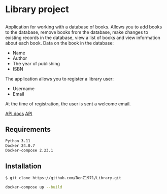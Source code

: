 

# Library project
## 



Application for working with a database of books. Allows you to add books to the database, remove books from the database, make changes to existing records in the database, view a list of books and view information about each book.
Data on the book in the database:
- Name
- Author
- The year of publishing
- ISBN

The application allows you to register a library user:
- Username
- Email
  
At the time of registration, the user is sent a welcome email.

<a href='https://row.githack.com/DenZ1971/library-project/edit/main/index.html'>API docs</a>
[API](https://raw.githack.com/DenZ1971/library-project/edit/main/index.html)

## Requirements
```sh
Python 3.11
Docker 24.0.7
Docker-compose 2.23.1
```

## Installation



```sh
$ git clone https://github.com/DenZ1971/Library.git
```
```sh
docker-compose up --build
```

